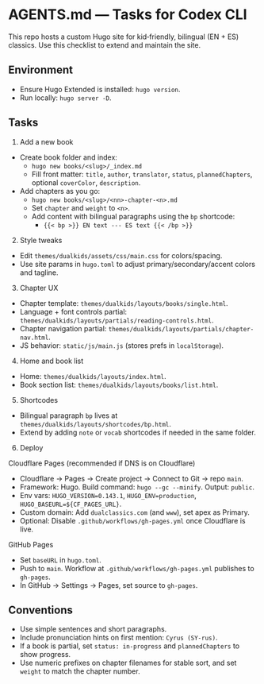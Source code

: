# AGENTS.md — Tasks for Codex CLI

This repo hosts a custom Hugo site for kid‑friendly, bilingual (EN + ES) classics. Use this checklist to extend and maintain the site.

## Environment

- Ensure Hugo Extended is installed: `hugo version`.
- Run locally: `hugo server -D`.

## Tasks

1) Add a new book
- Create book folder and index:
  - `hugo new books/<slug>/_index.md`
  - Fill front matter: `title`, `author`, `translator`, `status`, `plannedChapters`, optional `coverColor`, `description`.
- Add chapters as you go:
  - `hugo new books/<slug>/<nn>-chapter-<n>.md`
  - Set `chapter` and `weight` to `<n>`.
  - Add content with bilingual paragraphs using the `bp` shortcode:
    - `{{< bp >}} EN text --- ES text {{< /bp >}}`

2) Style tweaks
- Edit `themes/dualkids/assets/css/main.css` for colors/spacing.
- Use site params in `hugo.toml` to adjust primary/secondary/accent colors and tagline.

3) Chapter UX
- Chapter template: `themes/dualkids/layouts/books/single.html`.
- Language + font controls partial: `themes/dualkids/layouts/partials/reading-controls.html`.
- Chapter navigation partial: `themes/dualkids/layouts/partials/chapter-nav.html`.
- JS behavior: `static/js/main.js` (stores prefs in `localStorage`).

4) Home and book list
- Home: `themes/dualkids/layouts/index.html`.
- Book section list: `themes/dualkids/layouts/books/list.html`.

5) Shortcodes
- Bilingual paragraph `bp` lives at `themes/dualkids/layouts/shortcodes/bp.html`.
- Extend by adding `note` or `vocab` shortcodes if needed in the same folder.

6) Deploy

Cloudflare Pages (recommended if DNS is on Cloudflare)
- Cloudflare → Pages → Create project → Connect to Git → repo `main`.
- Framework: Hugo. Build command: `hugo --gc --minify`. Output: `public`.
- Env vars: `HUGO_VERSION=0.143.1`, `HUGO_ENV=production`, `HUGO_BASEURL=${CF_PAGES_URL}`.
- Custom domain: Add `dualclassics.com` (and `www`), set apex as Primary.
- Optional: Disable `.github/workflows/gh-pages.yml` once Cloudflare is live.

GitHub Pages
- Set `baseURL` in `hugo.toml`.
- Push to `main`. Workflow at `.github/workflows/gh-pages.yml` publishes to `gh-pages`.
- In GitHub → Settings → Pages, set source to `gh-pages`.

## Conventions

- Use simple sentences and short paragraphs.
- Include pronunciation hints on first mention: `Cyrus (SY-rus)`.
- If a book is partial, set `status: in-progress` and `plannedChapters` to show progress.
- Use numeric prefixes on chapter filenames for stable sort, and set `weight` to match the chapter number.
